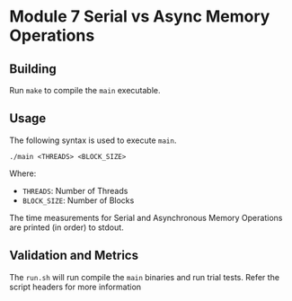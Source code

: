 # Module 7 Serial vs Async Memory Operations

## Building
Run `make` to compile the `main` executable.

## Usage
The following syntax is used to execute `main`.
```
./main <THREADS> <BLOCK_SIZE>
```
Where:
- `THREADS`: Number of Threads
- `BLOCK_SIZE`: Number of Blocks

The time measurements for Serial and Asynchronous Memory Operations are
printed (in order) to stdout.

## Validation and Metrics
The `run.sh` will run compile the `main` binaries and run trial tests.
Refer the script headers for more information